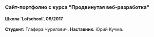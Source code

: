 ### Сайт-портфолио с курса "Продвинутая веб-разработка"

#### Школа 'Lofschool', 09/2017

**Студент:** Глафира Чурилович.
**Наставник:** Юрий Кучма.


